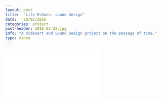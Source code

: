 ```yaml
---
layout: post
title:  "Life Echoes: sound design"
date:   20/02/2016
categories: project
post-header: 2016-02-22.jpg
info: "A Videoart and Sound Design project on the passage of time."
type: video
---
```

  <div class="video">
    <iframe src="//www.youtube.com/embed/f6nMeIlxIUE" frameborder="0" allowfullscreen></iframe>
  </div>
